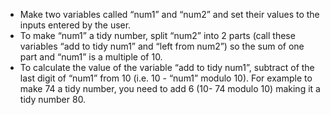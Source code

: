 -  Make two variables called “num1” and “num2” and set their values to the inputs entered by the user.
-  To make “num1” a tidy number, split “num2” into 2 parts (call these variables “add to tidy num1” and “left from num2”) so the sum of one part and “num1” is a multiple of 10.
-  To calculate the value of the variable “add to tidy num1”, subtract of the last digit of “num1” from 10 (i.e. 10 - “num1” modulo 10). For example to make 74 a tidy number, you need to add 6 (10- 74 modulo 10) making it a tidy number 80.
